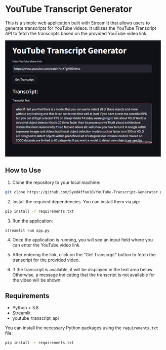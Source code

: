 # YouTube Transcript Generator

This is a simple web application built with Streamlit that allows users to generate transcripts for YouTube videos. It utilizes the YouTube Transcript API to fetch the transcripts based on the provided YouTube video link.

![Demo Image](demo_image.png)

## How to Use

1. Clone the repository to your local machine:

```bash
git clone https://github.com/SyedAffan10/YouTube-Transcript-Generator.git
```

2. Install the required dependencies. You can install them via pip:

```bash
pip install -r requirements.txt
```

3. Run the application:

```bash
streamlit run app.py
```

4. Once the application is running, you will see an input field where you can enter the YouTube video link.

5. After entering the link, click on the "Get Transcript" button to fetch the transcript for the provided video.

6. If the transcript is available, it will be displayed in the text area below. Otherwise, a message indicating that the transcript is not available for the video will be shown.

## Requirements

- Python > 3.8
- Streamlit
- youtube_transcript_api

You can install the necessary Python packages using the `requirements.txt` file:

```bash
pip install -r requirements.txt
```
